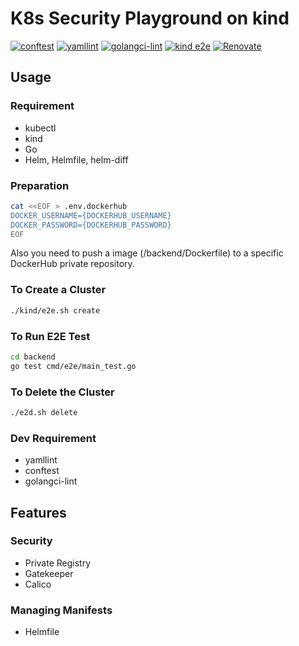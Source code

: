 # K8s Security Playground on kind

[![conftest](https://github.com/YunosukeY/k8s-sec-playground/actions/workflows/conftest.yaml/badge.svg?branch=master&event=push)](https://github.com/YunosukeY/k8s-sec-playground/actions/workflows/conftest.yaml)
[![yamllint](https://github.com/YunosukeY/k8s-sec-playground/actions/workflows/yamllint.yaml/badge.svg?branch=master&event=push)](https://github.com/YunosukeY/k8s-sec-playground/actions/workflows/yamllint.yaml)
[![golangci-lint](https://github.com/YunosukeY/k8s-sec-playground/actions/workflows/golangci-lint.yml/badge.svg?branch=master&event=push)](https://github.com/YunosukeY/k8s-sec-playground/actions/workflows/golangci-lint.yml)
[![kind e2e](https://github.com/YunosukeY/k8s-sec-playground/actions/workflows/kind-e2e.yaml/badge.svg?branch=master&event=push)](https://github.com/YunosukeY/k8s-sec-playground/actions/workflows/kind-e2e.yaml)
[![Renovate](https://img.shields.io/badge/renovate-enabled-brightgreen.svg)](https://renovatebot.com)

## Usage

### Requirement

- kubectl
- kind
- Go
- Helm, Helmfile, helm-diff

### Preparation

```sh
cat <<EOF > .env.dockerhub
DOCKER_USERNAME={DOCKERHUB_USERNAME}
DOCKER_PASSWORD={DOCKERHUB_PASSWORD}
EOF
```

Also you need to push a image (/backend/Dockerfile) to a specific DockerHub private repository.

### To Create a Cluster

```sh
./kind/e2e.sh create
```

### To Run E2E Test

```sh
cd backend
go test cmd/e2e/main_test.go
```

### To Delete the Cluster

```sh
./e2d.sh delete
```

### Dev Requirement

- yamllint
- conftest
- golangci-lint

## Features

### Security

- Private Registry
- Gatekeeper
- Calico

### Managing Manifests

- Helmfile
